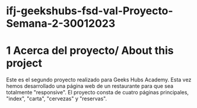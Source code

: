 # ifj-geekshubs-fsd-val-Proyecto-Semana-2-30012023
<!-- CartaRestaurante -->

# 1 Acerca del proyecto/ About this project
Este es el segundo proyecto realizado para Geeks Hubs Academy. Esta vez hemos desarrollado una página web de un restaurante para que sea totalmente "responsive". El proyecto consta de cuatro páginas principales, "index", "carta", "cervezas" y "reservas".


